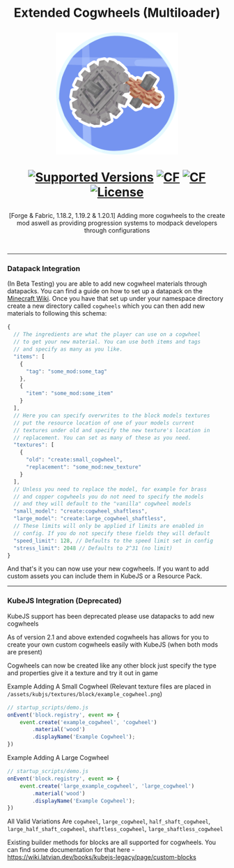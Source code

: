 <h1 align="center">Extended Cogwheels (Multiloader)  

<p align="center">
    <img src="logo.png" style="width: 10em">
</p>

<a href="https://www.curseforge.com/minecraft/mc-mods/create/files"><img src="https://img.shields.io/badge/Available%20for-MC%201.18.2 TO 1.20.1-c70039" alt="Supported Versions"></a>
<a href="https://www.curseforge.com/minecraft/mc-mods/create-extended-cogs"><img src="https://cf.way2muchnoise.eu/739973.svg" alt="CF"></a>
<a href="https://www.curseforge.com/minecraft/mc-mods/create-extended-cogwheels-fabric"><img src="https://cf.way2muchnoise.eu/815006.svg" alt="CF"></a>
<a href="https://github.com/Creators-of-Create/Create/blob/master/LICENSE"><img src="https://img.shields.io/github/license/Rabbitminers/Extended-Cogwheels?style=flat&color=900c3f" alt="License"></a>

</h1>

<p align="center">
[Forge & Fabric, 1.18.2, 1.19.2 & 1.20.1] Adding more cogwheels to the create mod aswell as providing progression systems to modpack developers through configurations
</p>

<br />

<hr/>

### Datapack Integration

(In Beta Testing) you are able to add new cogwheel materials through datapacks. You can find a guide on how to set up a datapack on the [Minecraft Wiki](https://minecraft.fandom.com/wiki/Tutorials/Creating_a_data_pack). Once you have that set up under your namespace directory create a new directory called `cogwheels` which you can then add new materials to following this schema:

```js
{
  // The ingredients are what the player can use on a cogwheel
  // to get your new material. You can use both items and tags
  // and specify as many as you like.
  "items": [
    {
      "tag": "some_mod:some_tag"
    },
    {
      "item": "some_mod:some_item"
    }
  ],
  // Here you can specify overwrites to the block models textures
  // put the resource location of one of your models current
  // textures under old and specify the new texture's location in
  // replacement. You can set as many of these as you need.
  "textures": [
    {
      "old": "create:small_cogwheel",
      "replacement": "some_mod:new_texture"
    }
  ],
  // Unless you need to replace the model, for example for brass
  // and copper cogwheels you do not need to specify the models
  // and they will default to the "vanilla" cogwheel models
  "small_model": "create:cogwheel_shaftless",
  "large_model": "create:large_cogwheel_shaftless",
  // These limits will only be applied if limits are enabled in
  // config. If you do not specify these fields they will default
  "speed_limit": 128, // Defaults to the speed limit set in config 
  "stress_limit": 2048 // Defaults to 2^31 (no limit)
}
```

And that's it you can now use your new cogwheels. If you want to add custom assets you can include them in KubeJS or a Resource Pack.

---

### KubeJS Integration (Deprecated)
KubeJS support has been deprecated please use datapacks to add new cogwheels

As of version 2.1 and above extended cogwheels has allows for you to create your own custom cogwheels easily with KubeJS (when both mods are present)

Cogwheels can now be created like any other block just specify the type and properties give it a texture and try it out in game

Example Adding A Small Cogwheel (Relevant texture files are placed in `/assets/kubjs/textures/block/example_cogwheel.png`)
```javascript
// startup_scripts/demo.js
onEvent('block.registry', event => {
	event.create('example_cogwheel', 'cogwheel')
	    .material('wood')
	    .displayName('Example Cogwheel');
})
```
Example Adding A Large Cogwheel
```javascript
// startup_scripts/demo.js
onEvent('block.registry', event => {
    event.create('large_example_cogwheel', 'large_cogwheel')
        .material('wood')
        .displayName('Example Cogwheel');
})
```

All Valid Variations Are `cogwheel`, `large_cogwheel`, `half_shaft_cogwheel`, `large_half_shaft_cogwheel`, `shaftless_cogwheel`, `large_shaftless_cogwheel` 

Existing builder methods for blocks are all supported for cogwheels. You can find some documentation for that here - https://wiki.latvian.dev/books/kubejs-legacy/page/custom-blocks